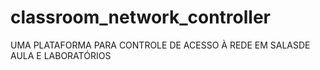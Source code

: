 # classroom_network_controller
UMA PLATAFORMA PARA CONTROLE DE ACESSO À REDE EM SALASDE AULA E LABORATÓRIOS
